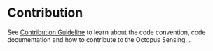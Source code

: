 Contribution
=============
See [Contribution Guideline](https://octopus-sensing.nastaran-saffar.me/contribution.html) to learn about the code convention, code documentation and how to contribute to the Octopus Sensing, .
